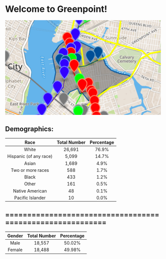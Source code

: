 # Welcome to Greenpoint!

![map](GreenpointMap.png)

## Demographics:

| Race                   | Total Number  | Percentage  |
| :--------------------: |:-------------:| :----------:|
| White                  | 26,691        | 76.9%       |
| Hispanic (of any race) | 5,099         | 14.7%       |
| Asian                  | 1,689         | 4.9%        |
| Two or more races      | 588           | 1.7%        |
| Black                  | 433           | 1.2%        |
| Other                  | 161           | 0.5%        |
| Native American        | 48            | 0.1%        |
| Pacific Islander       | 10            | 0.0%        |

==========================================================
----------------------------------------------------------

| Gender | Total Number | Percentage |
| :----: |:------------:| :---------:|
| Male   | 18,557       | 50.02%     |
| Female | 18,488       | 49.98%     |


